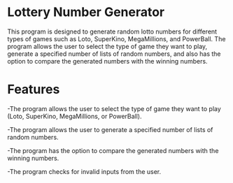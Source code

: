 # Lottery Number Generator

This program is designed to generate random lotto numbers for different types of games such as Loto, SuperKino, MegaMillions, and PowerBall. The program allows the user to select the type of game they want to play, generate a specified number of lists of random numbers, and also has the option to compare the generated numbers with the winning numbers.

# Features
-The program allows the user to select the type of game they want to play (Loto, SuperKino, MegaMillions, or PowerBall).

-The program allows the user to generate a specified number of lists of random numbers.

-The program has the option to compare the generated numbers with the winning numbers.

-The program checks for invalid inputs from the user.
